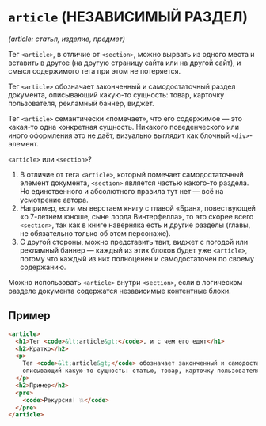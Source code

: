 # `article` (НЕЗАВИСИМЫЙ РАЗДЕЛ)

_(article: статья, изделие, предмет)_

Тег `<article>`, в отличие от `<section>`, можно вырвать из одного места и вставить в другое (на другую страницу сайта или на другой сайт), и смысл содержимого тега при этом не потеряется.

Тег `<article>` обозначает законченный и самодостаточный раздел документа, описывающий какую-то сущность: товар, карточку пользователя, рекламный баннер, виджет.

Тег `<article>` семантически «помечает», что его содержимое — это какая-то одна конкретная сущность. Никакого поведенческого или иного оформления это не даёт, визуально выглядит как блочный `<div>`-элемент.

`<article>` или `<section>`?

1. В отличие от тега `<article>`, который помечает самодостаточный элемент документа, `<section>` является частью какого-то раздела. Но единственного и абсолютного правила тут нет — всё на усмотрение автора.
2. Например, если мы верстаем книгу с главой «Бран», повествующей «о 7-летнем юноше, сыне лорда Винтерфелла», то это скорее всего `<section>`, так как в книге наверняка есть и другие разделы (главы, не обязательно только об этом персонаже).
3. С другой стороны, можно представить твит, виджет с погодой или рекламный баннер — каждый из этих блоков будет уже `<article>`, потому что каждый из них полноценен и самодостаточен по своему содержанию.

Можно использовать `<article>` внутри `<section>`, если в логическом разделе документа содержатся независимые контентные блоки.

## Пример

```html
<article>
  <h1>Тег <code>&lt;article&gt;</code>, и с чем его едят</h1>
  <h2>Кратко</h2>
  <p>
    Тег <code>&lt;article&gt;</code> обозначает законченный и самодостаточный раздел документа,
    описывающий какую-то сущность: статью, товар, карточку пользователя и т. д.
  </p>
  <h2>Пример</h2>
  <pre>
    <code>Рекурсия! 💥</code>
  </pre>
</article>
```
